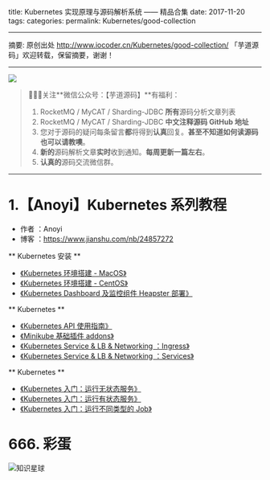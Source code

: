 title: Kubernetes 实现原理与源码解析系统 —— 精品合集
date: 2017-11-20
tags:
categories:
permalink: Kubernetes/good-collection

-------

摘要: 原创出处 http://www.iocoder.cn/Kubernetes/good-collection/ 「芋道源码」欢迎转载，保留摘要，谢谢！

-------

![](http://www.iocoder.cn/images/common/wechat_mp_2018_05_18.jpg)

> 🙂🙂🙂关注**微信公众号：【芋道源码】**有福利：
> 1. RocketMQ / MyCAT / Sharding-JDBC **所有**源码分析文章列表
> 2. RocketMQ / MyCAT / Sharding-JDBC **中文注释源码 GitHub 地址**
> 3. 您对于源码的疑问每条留言**都**将得到**认真**回复。**甚至不知道如何读源码也可以请教噢**。
> 4. **新的**源码解析文章**实时**收到通知。**每周更新一篇左右**。  
> 5. **认真的**源码交流微信群。

-------

# 1.【Anoyi】Kubernetes 系列教程

* 作者 ：Anoyi
* 博客 ：https://www.jianshu.com/nb/24857272

** Kubernetes 安装 **

* [《Kubernetes 环境搭建 - MacOS》](http://www.spring4all.com/article/1157)
* [《Kubernetes 环境搭建 - CentOS》](http://www.spring4all.com/article/1247)
* [《Kubernetes Dashboard 及监控组件 Heapster 部署》](http://www.spring4all.com/article/1265)

** Kubernetes **

* [《Kubernetes API 使用指南》](http://www.spring4all.com/article/1161)
* [《Minikube 基础插件 addons》](http://www.spring4all.com/article/1158)
* [《Kubernetes Service & LB & Networking ：Ingress》](http://www.spring4all.com/article/1208)
* [《Kubernetes Service & LB & Networking ：Services》](http://www.spring4all.com/article/1209)

** Kubernetes **

* [《Kubernetes 入门：运行无状态服务》](http://www.spring4all.com/article/1097)
* [《Kubernetes 入门：运行有状态服务》](http://www.spring4all.com/article/1159)
* [《Kubernetes 入门：运行不同类型的 Job》](http://www.spring4all.com/article/1160)

# 666. 彩蛋

![知识星球](http://www.iocoder.cn/images/Architecture/2017_12_29/01.png)


